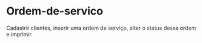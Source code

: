 # Ordem-de-servico
 Cadastrir clientes, inserir uma ordem de serviço, alter o status dessa ordem e imprimir.
